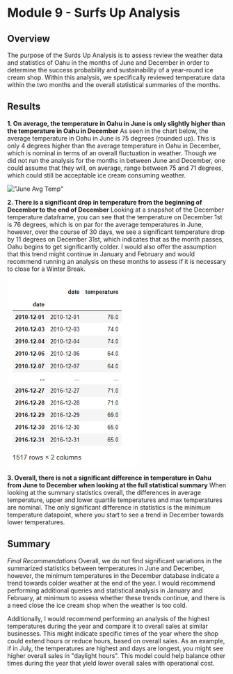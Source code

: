 # Module 9 - Surfs Up Analysis
## **Overview**
The purpose of the Surds Up Analysis is to assess review the weather data and statistics of Oahu in the months of June and December in order to determine the success probability and sustainability of a year-round ice cream shop. Within this analysis, we specifically reviewed temperature data within the two months and the overall statistical summaries of the months. 

## **Results**
**1. On average, the temperature in Oahu in June is only slightly higher than the temperature in Oahu in December**
As seen in the chart below, the average temperature in Oahu in June is 75 degrees (rounded up). This is only 4 degrees higher than the average temperature in Oahu in December, which is nominal in terms of an overall fluctuation in weather. Though we did not run the analysis for the months in between June and December, one could assume that they will, on average, range between 75 and 71 degrees, which could still be acceptable ice cream consuming weather.  

!["June Avg Temp"]()

**2. There is a significant drop in temperature from the beginning of December to the end of December** 
Looking at a snapshot of the December temperature dataframe, you can see that the temperature on December 1st is 76 degrees, which is on par for the average temperatures in June, however, over the course of 30 days, we see a significant temperature drop by 11 degrees on December 31st, which indicates that as the month passes, Oahu begins to get significantly colder. I would also offer the assumption that this trend might continue in January and February and would recommend running an analysis on these months to assess if it is necessary to close for a Winter Break. 

!["December Database"](https://github.com/mhenson1989/surfs_up/blob/main/Resources/Dec_Temp_DF.PNG)

**3. Overall, there is not a significant difference in temperature in Oahu from June to December when looking at the full statistical summary** 
When looking at the summary statistics overall, the differences in average temperature, upper and lower quartile temperatures and max temperatures are nominal. The only significant difference in statistics is the minimum temperature datapoint, where you start to see a trend in December towards lower temperatures. 

## **Summary**

*Final Recommendations*
Overall, we do not find significant variations in the summarized statistics between temperatures in June and December, however, the minimum temperatures in the December database indicate a trend towards colder weather at the end of the year. I would recommend performing additional queries and statistical analysis in January and February, at minimum to assess whether these trends continue, and there is a need close the ice cream shop when the weather is too cold. 

Additionally, I would recommend performing an analysis of the highest temperatures during the year and compare it to overall sales at similar businesses. This might indicate specific times of the year where the shop could extend hours or reduce hours, based on overall sales. As an example, if in July, the temperatures are highest and days are longest, you might see higher overall sales in "daylight hours". This model could help balance other times during the year that yield lower overall sales with operational cost. 

